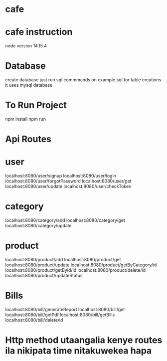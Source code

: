 # cafe


# cafe instruction 
node version 14.15.4

# Database 
create database 
just  run sql commmands on example.sql for table creations
it uses mysql database

# To Run Project
npm install 
npm run


# Api Routes
#  user 
localhost:8080/user/signup
localhost:8080/user/login
localhost:8080/user/forgotPassword
localhost:8080/user/get
localhost:8080/user/update
localhost:8080/user/checkToken


#  category
localhost:8080/category/add
localhost:8080/category/get
localhost:8080/category/update


#  product
localhost:8080/product/add
localhost:8080/product/get
localhost:8080/product/update
localhost:8080/product/getByCategory/id
localhost:8080/product/getById/id
localhost:8080/product/delete/id
localhost:8080/product/updateStatus


#  Bills
localhost:8080/bill/generateReport
localhost:8080/bill/get
localhost:8080/bill/getPdf
localhost:8080/bill/getBills
localhost:8080/bill/delete/id



#  Http method utaangalia kenye routes  ila nikipata time nitakuwekea hapa
